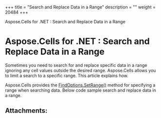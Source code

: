 +++
title = "Search and Replace Data in a Range" 
description = "" 
weight = 20484 
+++

Aspose.Cells for .NET : Search and Replace Data in a Range  

# Aspose.Cells for .NET : Search and Replace Data in a Range


Sometimes you need to search for and replace specific data in a range ignoring any cell values outside the desired range. Aspose.Cells allows you to limit a search to a specific range. This article explains how.

Aspose.Cells provides the [FindOptions.SetRange()](https://apireference.aspose.com/net/cells/aspose.cells/findoptions/methods/setrange) method for specifying a range when searching data. Below code sample search and replace data in a range.

## Attachments:


